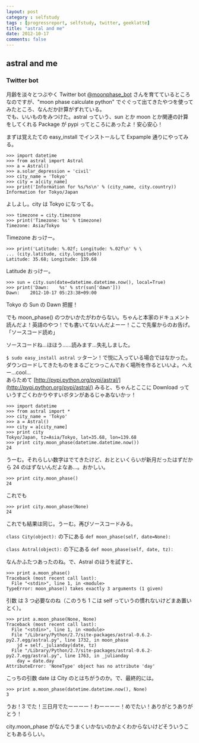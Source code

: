 ```yaml
---
layout: post
category : selfstudy
tags : [progressreport, selfstudy, twitter, geeklatte]
title: "astral and me"
date: 2012-10-17
comments: false
---
```

## astral and me

### Twitter bot
月齢を淡々とつぶやく Twitter bot [@moonphase_bot](https://twitter.com/moonphase_bot) さんを育てているところなのですが、"moon phase calculate python" でぐぐって出てきたやつを使ってみたところ、なんだか計算がずれている。  
でも、いいものをみつけた。astral っていう、sun とか moon とか関連の計算をしてくれる Package が pypi ってところにあったよ！安心安心！

まずは覚えたての easy_install でインストールして Expample 通りにやってみる。

	>>> import datetime
	>>> from astral import Astral
	>>> a = Astral()
	>>> a.solar_depression = 'civil'
	>>> city_name = 'Tokyo'
	>>> city = a[city_name]
	>>> print('Information for %s/%s\n' % (city_name, city.country))
	Information for Tokyo/Japan

よしよし。city は Tokyo になってる。

	>>> timezone = city.timezone
	>>> print('Timezone: %s' % timezone)
	Timezone: Asia/Tokyo

Timezone おっけー。

	>>> print('Latitude: %.02f; Longitude: %.02f\n' % \
	... (city.latitude, city.longitude))
	Latitude: 35.68; Longitude: 139.68

Latitude おっけー。

	>>> sun = city.sun(date=datetime.datetime.now(), local=True)
	>>> print('Dawn:    %s' % str(sun['dawn']))
	Dawn:    2012-10-17 05:23:38+09:00

Tokyo の Sun の Dawn 把握！

でも moon_phase() のつかいかたがわからない。ちゃんと本家のドキュメント読んだよ！英語のやつ！でも書いてないんだよーー！ここで先輩からのお告げ。  
「ソースコード読め」

ソースコードね…ほほう……読みます…失礼しました。

`$ sudo easy_install astral` ッターン！で悦に入っている場合ではなかった。ダウンロードしてきたものをまるごとつっこんでおく場所を作るといいよ。へえー…cool...    
あらためて [http://pypi.python.org/pypi/astral/](http://pypi.python.org/pypi/astral/) みると、ちゃんとここに Download っていうすごくわかりやすいボタンがあるじゃあないかッ！

	>>> import datetime
	>>> from astral import *
	>>> city_name = 'Tokyo'
	>>> a = Astral()
	>>> city = a[city_name]
	>>> print city
	Tokyo/Japan, tz=Asia/Tokyo, lat=35.68, lon=139.68
	>>> print city.moon_phase(datetime.datetime.now())
	24

うーむ。それらしい数字はでてきたけど、おとといくらいが新月だったはずだから 24 のはずないんだよなあ…。おかしい。

	>>> print city.moon_phase()
	24

これでも

	>>> print city.moon_phase(None)
	24

これでも結果は同じ。うーむ。再びソースコードみる。

`class City(object):` の下にある `def moon_phase(self, date=None):` 

`class Astral(object):` の下にある `def moon_phase(self, date, tz):`

なんかふたつあったのね。で、Astral のほうを試すと、

	>>> print a.moon_phase()
	Traceback (most recent call last):
	  File "<stdin>", line 1, in <module>
	TypeError: moon_phase() takes exactly 3 arguments (1 given)

引数 は 3 つ必要なのね（このうち 1 こは self っていうの慣れないけどまあ置いとく）。

	>>> print a.moon_phase(None, None)
	Traceback (most recent call last):
	  File "<stdin>", line 1, in <module>
	  File "/Library/Python/2.7/site-packages/astral-0.6.2-py2.7.egg/astral.py", line 1732, in moon_phase
	    jd = self._julianday(date, tz)
	  File "/Library/Python/2.7/site-packages/astral-0.6.2-py2.7.egg/astral.py", line 1763, in _julianday
	    day = date.day
	AttributeError: 'NoneType' object has no attribute 'day'

こっちの引数 date は City のとはちがうのか。で、最終的には。

	>>> print a.moon_phase(datetime.datetime.now(), None)
	3

うお！3 でた！三日月でたーーーー！わーーーー！めでたい！ありがとうありがとう！

city.moon_phase がなんでうまくいかないのかよくわからないけどそういうこともあるらしい。

